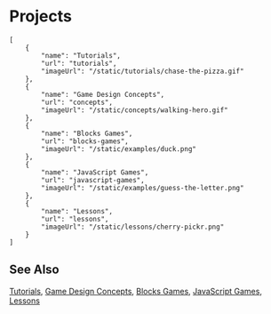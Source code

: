 # Projects

```codecard
[
    {
        "name": "Tutorials",
        "url": "tutorials",
        "imageUrl": "/static/tutorials/chase-the-pizza.gif"
    },
    {
        "name": "Game Design Concepts",
        "url": "concepts",
        "imageUrl": "/static/concepts/walking-hero.gif"
    },
    {
        "name": "Blocks Games",
        "url": "blocks-games",
        "imageUrl": "/static/examples/duck.png"
    },
    {
        "name": "JavaScript Games",
        "url": "javascript-games",
        "imageUrl": "/static/examples/guess-the-letter.png"
    },
    {
        "name": "Lessons",
        "url": "lessons",
        "imageUrl": "/static/lessons/cherry-pickr.png"
    }
]
```

## See Also

[Tutorials](tutorials),
[Game Design Concepts](concepts),
[Blocks Games](blocks-games),
[JavaScript Games](javascript-games),
[Lessons](lessons)

